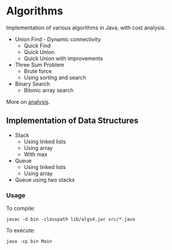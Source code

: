 # Algorithms

Implementation of various algorithms in Java, with cost analysis.

* Union Find - Dynamic connectivity
    - Quick Find
    - Quick Union
    - Quick Union with improvements
* Three Sum Problem
    - Brute force
    - Using sorting and search
* Binary Search
    - Bitonic array search

More on [analysis](https://raw.githubusercontent.com/apoorvam/algorithms/master/analysis/README.md).

## Implementation of Data Structures

* Stack
    - Using linked lists
    - Using array
    - With max
* Queue
    - Using linked lists
    - Using array
* Queue using two stacks

### Usage

To compile: 

```
javac -d bin -classpath lib/algs4.jar src/*.java
```

To execute: 

```
java -cp bin Main
```